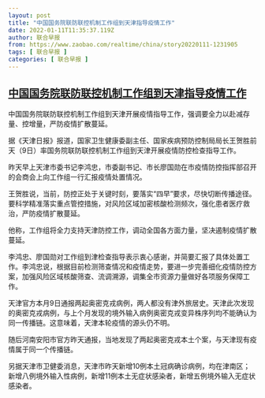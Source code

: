 ```yaml
---
layout: post
title: "中国国务院联防联控机制工作组到天津指导疫情工作"
date: 2022-01-11T11:35:37.119Z
author: 联合早报
from: https://www.zaobao.com/realtime/china/story20220111-1231905
tags: [ 联合早报 ]
categories: [ 联合早报 ]
---
```

<!--1641916320000-->
[中国国务院联防联控机制工作组到天津指导疫情工作](https://www.zaobao.com/realtime/china/story20220111-1231905)
------

<div>
<p>中国国务院联防联控机制工作组到天津开展疫情指导工作，强调要全力以赴减存量、控增量，严防疫情扩散蔓延。</p><p>据《天津日报》报道，国家卫生健康委副主任、国家疾病预防控制局局长王贺胜前天（9日）率国务院联防联控机制工作组到天津开展疫情防控检查指导工作。</p><p>昨天早上天津市委书记李鸿忠，市委副书记、市长廖国勋在市疫情防控指挥部召开的会商会上向工作组一行汇报疫情处置情况。</p><section id="imu"><div id="dfp-ad-imu1">        </div></section><p>王贺胜说，当前，防控正处于关键时刻，要落实“四早”要求，尽快切断传播途径。要科学精准落实重点管控措施，对风险区域加密核酸检测频次，强化患者医疗救治，严防疫情扩散蔓延。</p><p>他称，工作组将全力支持天津防控工作，调动全国各方面力量，坚决遏制疫情扩散蔓延。</p><p>李鸿忠、廖国勋对工作组到津检查指导表示衷心感谢，并简要汇报了具体处置工作。李鸿忠说，根据目前检测筛查情况和疫情走势，要进一步完善细化疫情防控方案，加强风险区域核酸筛查、流调溯源，调集全市资源力量做好各项服务保障工作。</p><div id="innity-in-post"></div><div id="dfp-ad-midarticlespecial">        </div><p>天津官方本月9日通报两起奥密克戎病例，两人都没有津外旅居史。天津此次发现的奥密克戎病例，与上个月发现的境外输入病例奥密克戎变异株序列均不能确认为同一传播链。这意味着，天津本轮疫情的源头仍不明。</p><p>随后河南安阳市官方昨天通报，当地发现了两起奥密克戎本土个案，与天津现有疫情属于同一个传播链。</p><p>另据天津市卫健委消息，天津市昨天新增10例本土冠病确诊病例，均在津南区；新增八例境外输入性病例，新增11例本土无症状感染者，新增五例境外输入无症状感染者。</p>      <div class="cx_paywall_placeholder" id="sph_cdp_40"></div>
</div>

